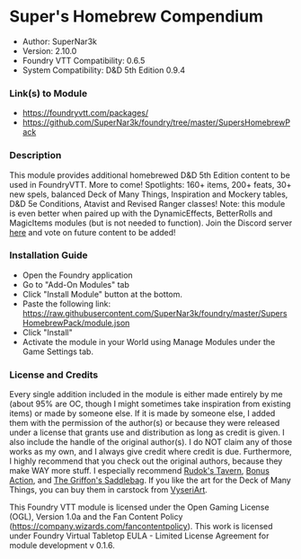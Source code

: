 # Super's Homebrew Compendium

* Author: SuperNar3k
* Version: 2.10.0
* Foundry VTT Compatibility: 0.6.5
* System Compatibility: D&D 5th Edition 0.9.4

### Link(s) to Module
* https://foundryvtt.com/packages/
* https://github.com/SuperNar3k/foundry/tree/master/SupersHomebrewPack

### Description
This module provides additional homebrewed D&D 5th Edition content to be used in FoundryVTT. More to come!
Spotlights: 160+ items, 200+ feats, 30+ new spels, balanced Deck of Many Things, Inspiration and Mockery tables, D&D 5e Conditions, Atavist and Revised Ranger classes!
Note: this module is even better when paired up with the DynamicEffects, BetterRolls and MagicItems modules (but is not needed to function). 
Join the Discord server [here](https://discord.gg/pwKDYVB) and vote on future content to be added!

### Installation Guide

* Open the Foundry application
* Go to "Add-On Modules" tab
* Click "Install Module" button at the bottom.
* Paste the following link: https://raw.githubusercontent.com/SuperNar3k/foundry/master/SupersHomebrewPack/module.json
* Click "Install"
* Activate the module in your World using Manage Modules under the Game Settings tab.

### License and Credits
Every single addition included in the module is either made entirely by me (about 95% are OC, though I might sometimes take inspiration from existing items) or made by someone else. If it is made by someone else, I added them with the permission of the author(s) or because they were released under a license that grants use and distribution as long as credit is given. I also include the handle of the original author(s). I do NOT claim any of those works as my own, and I always give credit where credit is due. Furthermore, I highly recommend that you check out the original authors, because they make WAY more stuff. I especially recommend [Rudok's Tavern](https://rudokstavern.com/), [Bonus Action](https://www.patreon.com/bonusaction), and [The Griffon's Saddlebag](https://www.thegriffonssaddlebag.com/). If you like the art for the Deck of Many Things, you can buy them in carstock from [VyseriArt](https://www.etsy.com/ca/listing/475517402/deck-of-many-things-dungeons-dragons-add?ref=shop_home_active_2).

This Foundry VTT module is licensed under the Open Gaming License (OGL), Version 1.0a and the Fan Content Policy (https://company.wizards.com/fancontentpolicy). This work is licensed under Foundry Virtual Tabletop EULA - Limited License Agreement for module development v 0.1.6.

